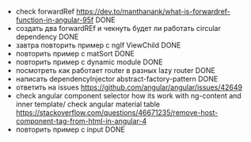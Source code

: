 - check forwardRef https://dev.to/manthanank/what-is-forwardref-function-in-angular-95f DONE
- создать два forwardREf и чекнуть будет ли работать circular dependency DONE
- завтра повторить пример с ngIf ViewChild DONE
- повторить пример с matSort DONE
- повторить пример с dynamic module DONE
- посмотреть как работает router в разных lazy router DONE
- написать dependencyInjector abstract-factory-pattern DONE
- ответить на issues https://github.com/angular/angular/issues/42649
- check angular component selector how its work with ng-content and inner template/ check angular material
  table https://stackoverflow.com/questions/46671235/remove-host-component-tag-from-html-in-angular-4
- повторить пример с input DONE
